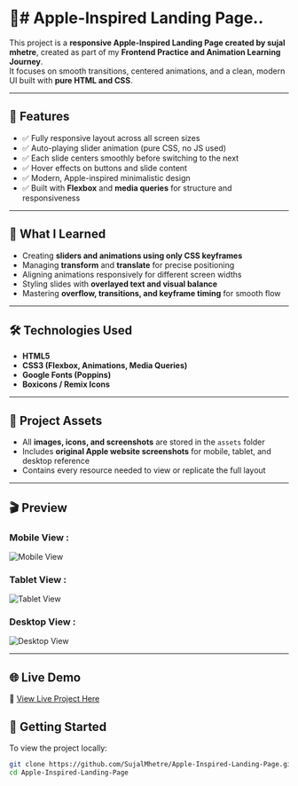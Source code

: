 # 🍎# Apple-Inspired Landing Page..

This project is a **responsive Apple-Inspired Landing Page created by sujal mhetre**, created as part of my **Frontend Practice and Animation Learning Journey**.  
It focuses on smooth transitions, centered animations, and a clean, modern UI built with **pure HTML and CSS**.  

---

## 🚀 Features  

- ✅ Fully responsive layout across all screen sizes  
- ✅ Auto-playing slider animation (pure CSS, no JS used)  
- ✅ Each slide centers smoothly before switching to the next  
- ✅ Hover effects on buttons and slide content  
- ✅ Modern, Apple-inspired minimalistic design  
- ✅ Built with **Flexbox** and **media queries** for structure and responsiveness  

---

## 🧠 What I Learned  

- Creating **sliders and animations using only CSS keyframes**  
- Managing **transform** and **translate** for precise positioning  
- Aligning animations responsively for different screen widths  
- Styling slides with **overlayed text and visual balance**  
- Mastering **overflow, transitions, and keyframe timing** for smooth flow  

---

## 🛠️ Technologies Used  

- **HTML5**  
- **CSS3 (Flexbox, Animations, Media Queries)**  
- **Google Fonts (Poppins)**  
- **Boxicons / Remix Icons**

---

## 📂 Project Assets  

- All **images, icons, and screenshots** are stored in the `assets` folder  
- Includes **original Apple website screenshots** for mobile, tablet, and desktop reference  
- Contains every resource needed to view or replicate the full layout  

---

## 🎬 Preview  

### Mobile View :
![Mobile View](Assets/screenshot/mobile.png)  

### Tablet View :
![Tablet View](Assets/screenshot/tablet.png)  

### Desktop View :
![Desktop View](Assets/screenshot/desktop.png)

---

## 🌐 Live Demo  
🔗 [View Live Project Here]()



## 🚀 Getting Started  

To view the project locally:  

```bash
git clone https://github.com/SujalMhetre/Apple-Inspired-Landing-Page.git
cd Apple-Inspired-Landing-Page
